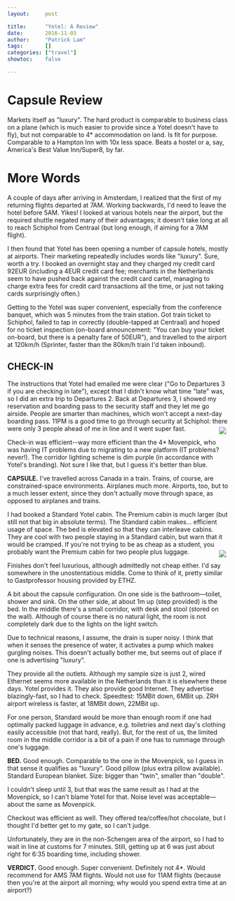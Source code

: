 ```yaml
---
layout:     post

title:      "Yotel: A Review"
date:       2016-11-03
author:     "Patrick Lam"
tags:       []
categories: ["travel"]
showtoc:    false

---
```


# Capsule Review

Markets itself as "luxury". The hard product is comparable to
business class on a plane (which is much easier to provide since a
Yotel doesn't have to fly), but not comparable to 4* accommodation on
land. Is fit for purpose. Comparable to a Hampton Inn with 10x less
space. Beats a hostel or a, say, America's Best Value Inn/Super8, by
far.

# More Words

A couple of days after arriving in Amsterdam, I realized that the
first of my returning flights departed at 7AM. Working backwards, I'd
need to leave the hotel before 5AM. Yikes! I looked at various hotels
near the airport, but the required shuttle negated many of their
advantages; it doesn't take long at all to reach Schiphol from
Centraal (but long enough, if aiming for a 7AM flight).

I then found that Yotel has been opening a number of capsule hotels,
mostly at airports. Their marketing repeatedly includes words like
"luxury". Sure, worth a try. I booked an overnight stay and they
charged my credit card 92EUR (including a 4EUR credit card fee;
merchants in the Netherlands seem to have pushed back against the
credit card cartel, managing to charge extra fees for credit card
transactions all the time, or just not taking cards surprisingly
often.)

Getting to the Yotel was super convenient, especially from the
conference banquet, which was 5 minutes from the train station. Got
train ticket to Schiphol, failed to tap in correctly (double-tapped at
Centraal) and hoped for no ticket inspection (on-board announcement:
"You can buy your ticket on-board, but there is a penalty fare of
50EUR"), and travelled to the airport at 120km/h (Sprinter, faster
than the 80km/h train I'd taken inbound).

## CHECK-IN

The instructions that Yotel had emailed me were clear ("Go
to Departures 3 if you are checking in late"), except that I didn't
know what time "late" was, so I did an extra trip to Departures 2.
Back at Departures 3, I showed my reservation and boarding pass to the
security staff and they let me go airside. People are smarter than
machines, which won't accept a next-day boarding pass. 11PM is a good
time to go through security at Schiphol: there were only 3 people
ahead of me in line and it went super fast.
<a href="/img/20161103-yotel/IMG_20161103_232912381_getting_to_yotel.jpg">
<img src="/img/20161103-yotel/IMG_20161103_232912381_getting_to_yotel_small.jpg" style="padding:5px; float:right">
</a>

Check-in was efficient--way more efficient than the 4*
Movenpick, who was having IT problems due to migrating to a new
platform (IT problems? never!). The corridor lighting scheme is dim
purple (in accordance with Yotel's branding). Not sure I like that,
but I guess it's better than blue.

<strong>CAPSULE.</strong> I've travelled across Canada in a train. Trains, of course,
are constrained-space environments. Airplanes much more. Airports,
too, but to a much lesser extent, since they don't actually move
through space, as opposed to airplanes and trains.

I had booked a Standard Yotel cabin. The Premium cabin is much larger
(but still not that big in absolute terms). The Standard cabin
makes... efficient usage of space.  The bed is elevated so that they
can interleave cabins. They are cool with two people staying in a
Standard cabin, but warn that it would be cramped.  If you're not
trying to be as cheap as a student, you probably want the Premium
  cabin for two people plus luggage.
  <a href="/img/20161103-yotel/IMG_20161103_233048884_yotel_corridor.jpg">
  <img src="/img/20161103-yotel/IMG_20161103_233048884_yotel_corridor_small.jpg" style="padding:5px; float:right">
  </a>


Finishes don't feel luxurious, although admittedly not cheap
either. I'd say somewhere in the unostentatious middle. Come to think
of it, pretty similar to Gastprofessor housing provided by ETHZ.

A bit about the capsule configuration. On one side is the
bathroom&mdash;toilet, shower and sink. On the other side, at about 1m up
(step provided) is the bed.  In the middle there's a small corridor,
with desk and stool (stored on the wall). Although of course there is
no natural light, the room is not completely dark due to the lights on
the light switch.

Due to technical reasons, I assume, the drain is super noisy.  I think
that when it senses the presence of water, it activates a pump which
makes gurgling noises. This doesn't actually bother me, but seems out
of place if one is advertising "luxury".

They provide all the outlets. Although my sample size is just 2, wired
Ethernet seems more available in the Netherlands than it is elsewhere
these days.  Yotel provides it. They also provide good Internet.  They
advertise blazingly-fast, so I had to check. Speedtest: 15MBit down,
6MBit up. ZRH airport wireless is faster, at 18MBit down, 22MBit up.

For one person, Standard would be more than enough room if one had
optimally packed luggage in advance, e.g. toiletries and next day's
clothing easily accessible (not that hard, really). But, for the rest
of us, the limited room in the middle corridor is a bit of a pain if
one has to rummage through one's luggage.

<strong>BED.</strong> Good enough. Comparable to the one in the Movenpick, so I guess
in that sense it qualifies as "luxury". Good pillow (plus extra pillow
available). Standard European blanket. Size: bigger than "twin",
smaller than "double".

I couldn't sleep until 3, but that was the same result as I had at the
Movenpick, so I can't blame Yotel for that. Noise level was
acceptable&mdash;about the same as Movenpick.

Checkout was efficient as well. They offered tea/coffee/hot chocolate, but I
thought I'd better get to my gate, so I can't judge.

Unfortunately, they are in the non-Schengen area of the airport, so I
had to wait in line at customs for 7 minutes. Still, getting up at 6
was just about right for 6:35 boarding time, including shower.

<strong>VERDICT.</strong> Good enough. Super convenient. Definitely not 4*. Would
recommend for AMS 7AM flights. Would not use for 11AM flights (because
then you're at the airport all morning; why would you spend extra time
at an airport?)
